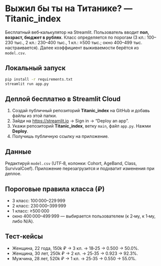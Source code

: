 # Выжил бы ты на Титанике? — Titanic_index

Бесплатный веб‑калькулятор на Streamlit. Пользователь вводит **пол, возраст, бюджет в рублях**. 
Класс определяется по порогам (3 кл.: 100–230 тыс., 2 кл.: 230–400 тыс., 1 кл.: ≥500 тыс.; окно 400–499 тыс. настраивается). 
Далее коэффициент выживаемости берётся из `model.csv`.

## Локальный запуск
```bash
pip install -r requirements.txt
streamlit run app.py
```

## Деплой бесплатно в Streamlit Cloud
1. Создай публичный репозиторий **Titanic_index** на GitHub и добавь файлы из этой папки.
2. Зайди на https://streamlit.io → Sign in → “Deploy an app”.
3. Укажи репозиторий **Titanic_index**, ветку `main`, файл `app.py`. Нажми **Deploy**.
4. Получишь публичную ссылку на приложение.

## Данные
Редактируй `model.csv` (UTF‑8, колонки: Cohort, AgeBand, Class, SurvivalCoef). Приложение перезагрузится и подхватит изменения при деплое.

## Пороговые правила класса (₽)
- 3 класс: 100 000–229 999
- 2 класс: 230 000–399 999
- 1 класс: ≥500 000
- окно 400 000–499 999 — выбирается пользователем (к 2‑му, к 1‑му, либо N/A).

## Тест‑кейсы
- Женщина, 22 года, 150k ₽ → 3 кл. → 18‑25 → 0.500 → 50.0%.
- Женщина, 30 лет, 250k ₽ → 2 кл. → 25‑35 → 0.923 → 92.3%.
- Мужчина, 28 лет, 520k ₽ → 1 кл. → 25‑35 → 0.550 → 55.0%.
